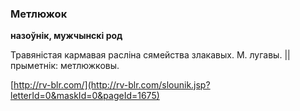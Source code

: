 ### Метлюжок
**назоўнік, мужчынскі род**

Травяністая кармавая расліна сямейства злакавых. М. лугавы. || прыметнік: метлюжковы.

<a rel="author">[http://rv-blr.com/](http://rv-blr.com/slounik.jsp?letterId=0&maskId=0&pageId=1675)</a>
